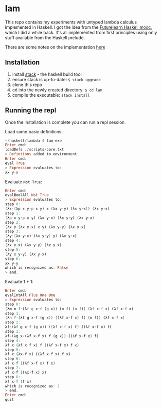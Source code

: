 # lam
This repo contains my experiments with untyped lambda calculus implemented in Haskell. I got the idea from the [Futurelearn Haskell mooc](https://www.futurelearn.com/courses/functional-programming-haskell), which I did a while back. It's all implemented from first principles using only stuff available from the Haskell prelude.

There are some notes on the implementation [here](./docs/Overview.md)

## Installation
1. install [stack](https://docs.haskellstack.org/en/stable/README/) - the haskell build tool
2. ensure stack is up-to-date: `$ stack upgrade`
3. clone this repo
4. cd into the newly created directory: `$ cd lam`
5. compile the executable: `stack install`

## Running the repl
Once the installation is complete you can run a repl session.

Load some basic definitions:

````haskell
~/haskell/lambda $ lam-exe
Enter cmd:
loadDefs ./scripts/core.txt
> Defintions added to environment.
Enter cmd:
eval True
> Expression evaluates to:
λx y⋅x
````

Evaluate `Not True`:

````haskell
Enter cmd:
evalBoolAll Not True
> Expression evaluates to:
step 0:
(λx⋅(λp x y⋅p x y) x (λx y⋅y) (λx y⋅x)) (λx y⋅x)
step 1:
(λp x y⋅p x y) (λx y⋅x) (λx y⋅y) (λx y⋅x)
step 2:
(λx y⋅(λx y⋅x) x y) (λx y⋅y) (λx y⋅x)
step 3:
(λy⋅(λx y⋅x) (λx y⋅y) y) (λx y⋅x)
step 4:
(λx y⋅x) (λx y⋅y) (λx y⋅x)
step 5:
(λy x y⋅y) (λx y⋅x)
step 6:
λx y⋅y
which is recognized as: False
> end.
````
Evaluate 1 + 1:

````haskell
Enter cmd:
evalIntAll Plus One One
> Expression evaluates to:
step 0:
(λm n f⋅(λf g x⋅f (g x)) (m f) (n f)) (λf x⋅f x) (λf x⋅f x)
step 1:
(λn f⋅(λf g x⋅f (g x)) ((λf x⋅f x) f) (n f)) (λf x⋅f x)
step 2:
λf⋅(λf g x⋅f (g x)) ((λf x⋅f x) f) ((λf x⋅f x) f)
step 3:
λf⋅(λg x⋅(λf x⋅f x) f (g x)) ((λf x⋅f x) f)
step 4:
λf x⋅(λf x⋅f x) f ((λf x⋅f x) f x)
step 5:
λf x⋅(λx⋅f x) ((λf x⋅f x) f x)
step 6:
λf x⋅f ((λf x⋅f x) f x)
step 7:
λf x⋅f ((λx⋅f x) x)
step 8:
λf x⋅f (f x)
which is recognized as: 2
> end.
Enter cmd:
quit
````
